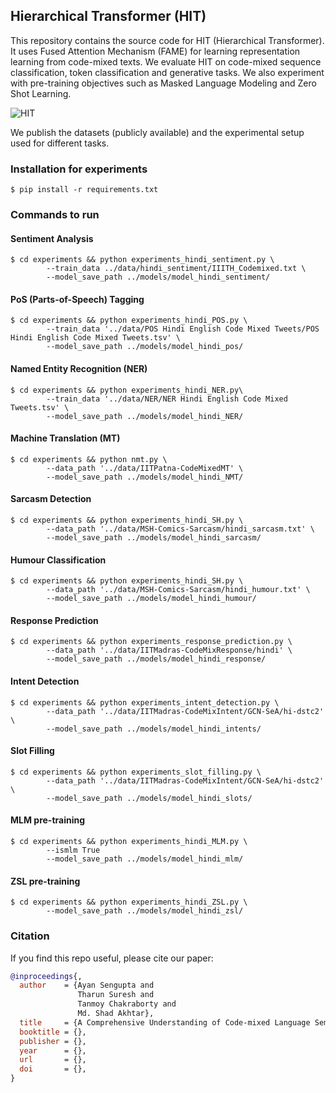 ## Hierarchical Transformer (HIT)

This repository contains the source code for HIT (Hierarchical Transformer). It uses Fused Attention Mechanism (FAME) for learning representation learning from code-mixed texts. We evaluate HIT on code-mixed sequence classification, token classification and generative tasks. We also experiment with pre-training objectives such as Masked Language Modeling and Zero Shot Learning. 

![HIT](https://github.com/LCS2-IIITD/HIT-ACL2021-Codemixed-Representation/blob/main/image/model.png)

We publish the datasets (publicly available) and the experimental setup used for different tasks.

### Installation for experiments

	$ pip install -r requirements.txt

### Commands to run

#### Sentiment Analysis

	$ cd experiments && python experiments_hindi_sentiment.py \
			--train_data ../data/hindi_sentiment/IIITH_Codemixed.txt \
			--model_save_path ../models/model_hindi_sentiment/

#### PoS (Parts-of-Speech) Tagging 

	$ cd experiments && python experiments_hindi_POS.py \
			--train_data '../data/POS Hindi English Code Mixed Tweets/POS Hindi English Code Mixed Tweets.tsv' \
			--model_save_path ../models/model_hindi_pos/

#### Named Entity Recognition (NER)

    $ cd experiments && python experiments_hindi_NER.py\
    		--train_data '../data/NER/NER Hindi English Code Mixed Tweets.tsv' \
			--model_save_path ../models/model_hindi_NER/

#### Machine Translation (MT)

	$ cd experiments && python nmt.py \
			--data_path '../data/IITPatna-CodeMixedMT' \
			--model_save_path ../models/model_hindi_NMT/
			
#### Sarcasm Detection

	$ cd experiments && python experiments_hindi_SH.py \
			--data_path '../data/MSH-Comics-Sarcasm/hindi_sarcasm.txt' \
			--model_save_path ../models/model_hindi_sarcasm/
			
#### Humour Classification

	$ cd experiments && python experiments_hindi_SH.py \
			--data_path '../data/MSH-Comics-Sarcasm/hindi_humour.txt' \
			--model_save_path ../models/model_hindi_humour/
			
#### Response Prediction

	$ cd experiments && python experiments_response_prediction.py \
			--data_path '../data/IITMadras-CodeMixResponse/hindi' \
			--model_save_path ../models/model_hindi_response/
			
#### Intent Detection

	$ cd experiments && python experiments_intent_detection.py \
			--data_path '../data/IITMadras-CodeMixIntent/GCN-SeA/hi-dstc2' \
			--model_save_path ../models/model_hindi_intents/

#### Slot Filling

	$ cd experiments && python experiments_slot_filling.py \
			--data_path '../data/IITMadras-CodeMixIntent/GCN-SeA/hi-dstc2' \
			--model_save_path ../models/model_hindi_slots/

#### MLM pre-training

	$ cd experiments && python experiments_hindi_MLM.py \
			--ismlm True
			--model_save_path ../models/model_hindi_mlm/

#### ZSL pre-training
			
	$ cd experiments && python experiments_hindi_ZSL.py \
			--model_save_path ../models/model_hindi_zsl/				
				


### Citation
If you find this repo useful, please cite our paper:
```BibTex
@inproceedings{,
  author    = {Ayan Sengupta and
               Tharun Suresh and
               Tanmoy Chakraborty and
               Md. Shad Akhtar},
  title     = {A Comprehensive Understanding of Code-mixed Language Semantics using Hierarchical Transformer},
  booktitle = {},
  publisher = {},
  year      = {},
  url       = {},
  doi       = {},
}
```
